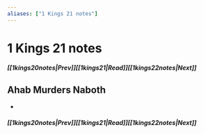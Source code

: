 ```yaml
---
aliases: ["1 Kings 21 notes"]
---
```

# 1 Kings 21 notes
##### <span class=arrow-left></span>[[1kings20notes|Prev]]<span class=navigation-separator></span>[[1kings21|Read]]<span class=navigation-separator></span>[[1kings22notes|Next]]<span class=arrow-right></span>
## Ahab Murders Naboth
- 
##### <span class=arrow-left></span>[[1kings20notes|Prev]]<span class=navigation-separator></span>[[1kings21|Read]]<span class=navigation-separator></span>[[1kings22notes|Next]]<span class=arrow-right></span>